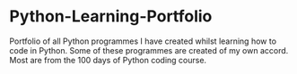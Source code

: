# Python-Learning-Portfolio
Portfolio of all Python programmes I have created whilst learning how to code in Python.
Some of these programmes are created of my own accord. Most are from the 100 days of Python coding course.
